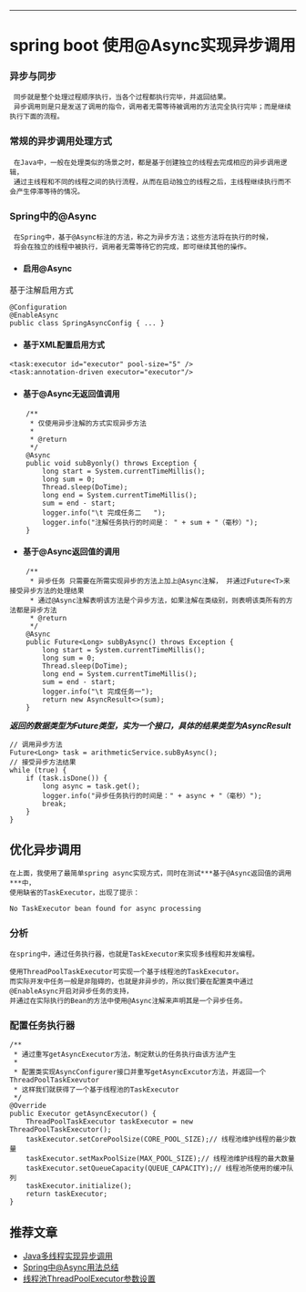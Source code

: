 ----
# spring boot 使用@Async实现异步调用

### 异步与同步
     同步就是整个处理过程顺序执行，当各个过程都执行完毕，并返回结果。 
     异步调用则是只是发送了调用的指令，调用者无需等待被调用的方法完全执行完毕；而是继续执行下面的流程。
  
### 常规的异步调用处理方式
     在Java中，一般在处理类似的场景之时，都是基于创建独立的线程去完成相应的异步调用逻辑，
	 通过主线程和不同的线程之间的执行流程，从而在启动独立的线程之后，主线程继续执行而不会产生停滞等待的情况。
	
### Spring中的@Async
     在Spring中，基于@Async标注的方法，称之为异步方法；这些方法将在执行的时候，
	 将会在独立的线程中被执行，调用者无需等待它的完成，即可继续其他的操作。

- #### 启用@Async 
基于注解启用方式
```
@Configuration  
@EnableAsync  
public class SpringAsyncConfig { ... } 
```	 

- #### 基于XML配置启用方式
```
<task:executor id="executor" pool-size="5" />
<task:annotation-driven executor="executor"/>
```	 	 

- #### 基于@Async无返回值调用
```
	/**
	 * 仅使用异步注解的方式实现异步方法
	 * 
	 * @return
	 */
	@Async
	public void subByonly() throws Exception {
		long start = System.currentTimeMillis();
		long sum = 0;
		Thread.sleep(DoTime);
		long end = System.currentTimeMillis();
		sum = end - start;
		logger.info("\t 完成任务二   ");
		logger.info("注解任务执行的时间是： " + sum + "（毫秒）");
	}
```	
	 
- #### 基于@Async返回值的调用
```
	/**
	 * 异步任务 只需要在所需实现异步的方法上加上@Async注解， 并通过Future<T>来接受异步方法的处理结果
	 * 通过@Async注解表明该方法是个异步方法，如果注解在类级别，则表明该类所有的方法都是异步方法
	 * @return
	 */
	@Async
	public Future<Long> subByAsync() throws Exception {
		long start = System.currentTimeMillis();
		long sum = 0;
		Thread.sleep(DoTime);
		long end = System.currentTimeMillis();
		sum = end - start;
		logger.info("\t 完成任务一");
		return new AsyncResult<>(sum);
	}
```		 
***返回的数据类型为Future类型，实为一个接口，具体的结果类型为AsyncResult***	 
```
// 调用异步方法
Future<Long> task = arithmeticService.subByAsync();
// 接受异步方法结果
while (true) {
	if (task.isDone()) {
		long async = task.get();
		logger.info("异步任务执行的时间是：" + async + "（毫秒）");
		break;
	}
}
```	 

## 优化异步调用
    在上面，我使用了最简单spring async实现方式，同时在测试***基于@Async返回值的调用***中，
    使用缺省的TaskExecutor，出现了提示：
```
No TaskExecutor bean found for async processing
```
### 分析
    在spring中，通过任务执行器，也就是TaskExecutor来实现多线程和并发编程。

    使用ThreadPoolTaskExecutor可实现一个基于线程池的TaskExecutor。 
    而实际开发中任务一般是非阻碍的，也就是非异步的，所以我们要在配置类中通过@EnableAsync开启对异步任务的支持，
    并通过在实际执行的Bean的方法中使用@Async注解来声明其是一个异步任务。	 
	 
### 配置任务执行器
```
/**
 * 通过重写getAsyncExecutor方法，制定默认的任务执行由该方法产生
 * 
 * 配置类实现AsyncConfigurer接口并重写getAsyncExcutor方法，并返回一个ThreadPoolTaskExevutor
 * 这样我们就获得了一个基于线程池的TaskExecutor
 */
@Override
public Executor getAsyncExecutor() {
	ThreadPoolTaskExecutor taskExecutor = new ThreadPoolTaskExecutor();
	taskExecutor.setCorePoolSize(CORE_POOL_SIZE);// 线程池维护线程的最少数量
	taskExecutor.setMaxPoolSize(MAX_POOL_SIZE);// 线程池维护线程的最大数量
	taskExecutor.setQueueCapacity(QUEUE_CAPACITY);// 线程池所使用的缓冲队列
	taskExecutor.initialize();
	return taskExecutor;
}
```	 

## 推荐文章
   - [Java多线程实现异步调用](http://blog.csdn.net/lovesomnus/article/details/50838774)
   - [Spring中@Async用法总结](http://blog.csdn.net/blueheart20/article/details/44648667)
   - [线程池ThreadPoolExecutor参数设置](http://blog.csdn.net/zhouhl_cn/article/details/7392607)
	 
	 
	 
	 
	 